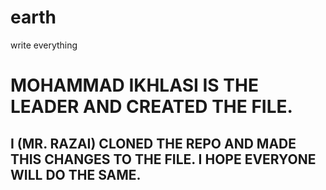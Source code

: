# earth
write everything
# MOHAMMAD IKHLASI IS THE LEADER AND CREATED THE FILE. 
## I (MR. RAZAI) CLONED THE REPO AND MADE THIS CHANGES TO THE FILE. I HOPE EVERYONE WILL DO THE SAME.